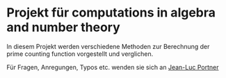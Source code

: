 # Projekt für computations in algebra and number theory
In diesem Projekt werden verschiedene Methoden zur Berechnung der prime counting function vorgestellt und verglichen.

Für Fragen, Anregungen, Typos etc. wenden sie sich an [Jean-Luc Portner](mailto:jean-luc@portner.at)

